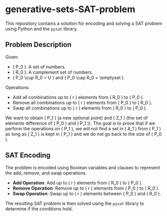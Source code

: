 # generative-sets-SAT-problem

This repository contains a solution for encoding and solving a SAT problem using Python and the `pysat` library.

## Problem Description

Given:
- \( P_0 \): A set of numbers.
- \( R_0 \): A complement set of numbers.
- \( P_0 \cup R_0 = U \) and \( P_0 \cap R_0 = \emptyset \).

Operations:
- Add all combinations up to \( r \) elements from \( R_0 \) to \( P_0 \).
- Remove all combinations up to \( r \) elements from \( P_0 \) to \( R_0 \).
- Swap all combinations up to \( r \) elements from \( R_0 \) to \( P_0 \).

We want to obtain \( P_1 \) (a new optional point) and \( Z_1 \) (the set of elements difference of \( P_0 \) and \( P_1 \)).
The goal is to prove that if we perform the operations on \( P_1 \), we will not find a set in \( A_1 \) from \( P_1 \) as long as \( Z_1 \) is kept in \( P_1 \) and we do not go back to the size of \( P_0 \).

## SAT Encoding

The problem is encoded using Boolean variables and clauses to represent the add, remove, and swap operations.

- **Add Operation**: Add up to \( r \) elements from \( R_0 \) to \( P_0 \).
- **Remove Operation**: Remove up to \( r \) elements from \( P_0 \) to \( R_0 \).
- **Swap Operation**: Swap up to \( r \) elements between \( P_0 \) and \( R_0 \).

The resulting SAT problem is then solved using the `pysat` library to determine if the conditions hold.
